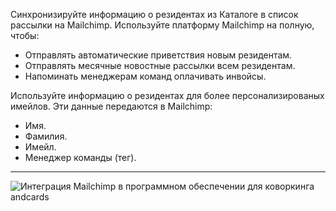 Синхронизируйте информацию о резидентах из Каталоге в список рассылки на Mailchimp. Используйте платформу Mailchimp на полную, чтобы:

- Отправлять автоматические приветствия новым резидентам.
- Отправлять месячные новостные рассылки всем резидентам.
- Напоминать менеджерам команд оплачивать инвойсы.

Используйте информацию о резидентах для более персонализированых имейлов. Эти данные передаются в Mailchimp:

- Имя.
- Фамилия.
- Имейл.
- Менеджер команды (тег).

---

![Интеграция Mailchimp в программном обеспечении для коворкинга andcards](https://d7ccq1i35b0cj.cloudfront.net/andcards-integrations-mailchimp-light-en-1920-1200.png)
